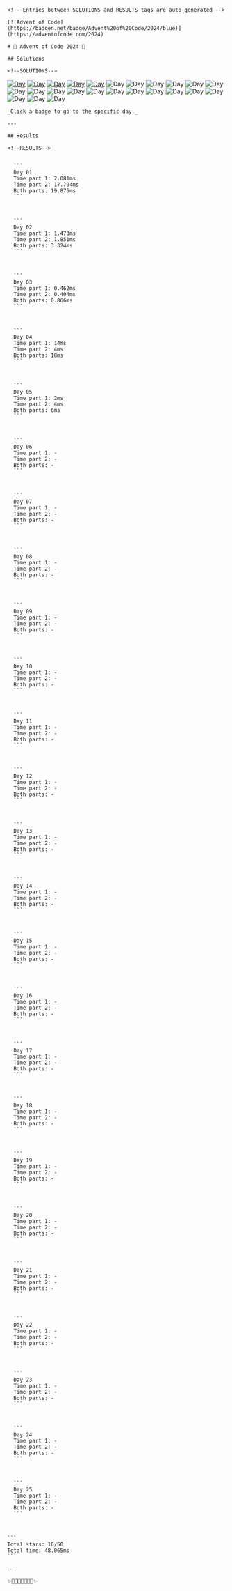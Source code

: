 
    <!-- Entries between SOLUTIONS and RESULTS tags are auto-generated -->

    [![Advent of Code](https://badgen.net/badge/Advent%20of%20Code/2024/blue)](https://adventofcode.com/2024)

    # 🎄 Advent of Code 2024 🎄

    ## Solutions

    <!--SOLUTIONS-->

[![Day](https://badgen.net/badge/01/%E2%98%85%E2%98%85/green)](src/day01)
[![Day](https://badgen.net/badge/02/%E2%98%85%E2%98%85/green)](src/day02)
[![Day](https://badgen.net/badge/03/%E2%98%85%E2%98%85/green)](src/day03)
[![Day](https://badgen.net/badge/04/%E2%98%85%E2%98%85/green)](src/day04)
[![Day](https://badgen.net/badge/05/%E2%98%85%E2%98%85/green)](src/day05)
![Day](https://badgen.net/badge/06/%E2%98%86%E2%98%86/gray)
![Day](https://badgen.net/badge/07/%E2%98%86%E2%98%86/gray)
![Day](https://badgen.net/badge/08/%E2%98%86%E2%98%86/gray)
![Day](https://badgen.net/badge/09/%E2%98%86%E2%98%86/gray)
![Day](https://badgen.net/badge/10/%E2%98%86%E2%98%86/gray)
![Day](https://badgen.net/badge/11/%E2%98%86%E2%98%86/gray)
![Day](https://badgen.net/badge/12/%E2%98%86%E2%98%86/gray)
![Day](https://badgen.net/badge/13/%E2%98%86%E2%98%86/gray)
![Day](https://badgen.net/badge/14/%E2%98%86%E2%98%86/gray)
![Day](https://badgen.net/badge/15/%E2%98%86%E2%98%86/gray)
![Day](https://badgen.net/badge/16/%E2%98%86%E2%98%86/gray)
![Day](https://badgen.net/badge/17/%E2%98%86%E2%98%86/gray)
![Day](https://badgen.net/badge/18/%E2%98%86%E2%98%86/gray)
![Day](https://badgen.net/badge/19/%E2%98%86%E2%98%86/gray)
![Day](https://badgen.net/badge/20/%E2%98%86%E2%98%86/gray)
![Day](https://badgen.net/badge/21/%E2%98%86%E2%98%86/gray)
![Day](https://badgen.net/badge/22/%E2%98%86%E2%98%86/gray)
![Day](https://badgen.net/badge/23/%E2%98%86%E2%98%86/gray)
![Day](https://badgen.net/badge/24/%E2%98%86%E2%98%86/gray)
![Day](https://badgen.net/badge/25/%E2%98%86%E2%98%86/gray)

<!--/SOLUTIONS-->

    _Click a badge to go to the specific day._

    ---

    ## Results

    <!--RESULTS-->


      ```
      Day 01
      Time part 1: 2.081ms
      Time part 2: 17.794ms
      Both parts: 19.875ms
      ```
    


      ```
      Day 02
      Time part 1: 1.473ms
      Time part 2: 1.851ms
      Both parts: 3.324ms
      ```
    


      ```
      Day 03
      Time part 1: 0.462ms
      Time part 2: 0.404ms
      Both parts: 0.866ms
      ```
    


      ```
      Day 04
      Time part 1: 14ms
      Time part 2: 4ms
      Both parts: 18ms
      ```
    


      ```
      Day 05
      Time part 1: 2ms
      Time part 2: 4ms
      Both parts: 6ms
      ```
    


      ```
      Day 06
      Time part 1: -
      Time part 2: -
      Both parts: -
      ```
    


      ```
      Day 07
      Time part 1: -
      Time part 2: -
      Both parts: -
      ```
    


      ```
      Day 08
      Time part 1: -
      Time part 2: -
      Both parts: -
      ```
    


      ```
      Day 09
      Time part 1: -
      Time part 2: -
      Both parts: -
      ```
    


      ```
      Day 10
      Time part 1: -
      Time part 2: -
      Both parts: -
      ```
    


      ```
      Day 11
      Time part 1: -
      Time part 2: -
      Both parts: -
      ```
    


      ```
      Day 12
      Time part 1: -
      Time part 2: -
      Both parts: -
      ```
    


      ```
      Day 13
      Time part 1: -
      Time part 2: -
      Both parts: -
      ```
    


      ```
      Day 14
      Time part 1: -
      Time part 2: -
      Both parts: -
      ```
    


      ```
      Day 15
      Time part 1: -
      Time part 2: -
      Both parts: -
      ```
    


      ```
      Day 16
      Time part 1: -
      Time part 2: -
      Both parts: -
      ```
    


      ```
      Day 17
      Time part 1: -
      Time part 2: -
      Both parts: -
      ```
    


      ```
      Day 18
      Time part 1: -
      Time part 2: -
      Both parts: -
      ```
    


      ```
      Day 19
      Time part 1: -
      Time part 2: -
      Both parts: -
      ```
    


      ```
      Day 20
      Time part 1: -
      Time part 2: -
      Both parts: -
      ```
    


      ```
      Day 21
      Time part 1: -
      Time part 2: -
      Both parts: -
      ```
    


      ```
      Day 22
      Time part 1: -
      Time part 2: -
      Both parts: -
      ```
    


      ```
      Day 23
      Time part 1: -
      Time part 2: -
      Both parts: -
      ```
    


      ```
      Day 24
      Time part 1: -
      Time part 2: -
      Both parts: -
      ```
    


      ```
      Day 25
      Time part 1: -
      Time part 2: -
      Both parts: -
      ```
    


    ```
    Total stars: 10/50
    Total time: 48.065ms
    ```
  

<!--/RESULTS-->

    ---

    ✨🎄🎁🎄🎅🎄🎁🎄✨
  